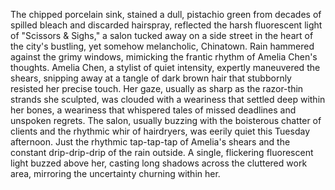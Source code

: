 The chipped porcelain sink, stained a dull, pistachio green from decades of spilled bleach and discarded hairspray, reflected the harsh fluorescent light of "Scissors & Sighs," a salon tucked away on a side street in the heart of the city's bustling, yet somehow melancholic, Chinatown.  Rain hammered against the grimy windows, mimicking the frantic rhythm of Amelia Chen's thoughts.  Amelia Chen, a stylist of quiet intensity, expertly maneuvered the shears, snipping away at a tangle of dark brown hair that stubbornly resisted her precise touch.  Her gaze, usually as sharp as the razor-thin strands she sculpted, was clouded with a weariness that settled deep within her bones, a weariness that whispered tales of missed deadlines and unspoken regrets.  The salon, usually buzzing with the boisterous chatter of clients and the rhythmic whir of hairdryers, was eerily quiet this Tuesday afternoon.  Just the rhythmic tap-tap-tap of Amelia's shears and the constant drip-drip-drip of the rain outside.  A single, flickering fluorescent light buzzed above her, casting long shadows across the cluttered work area, mirroring the uncertainty churning within her.
